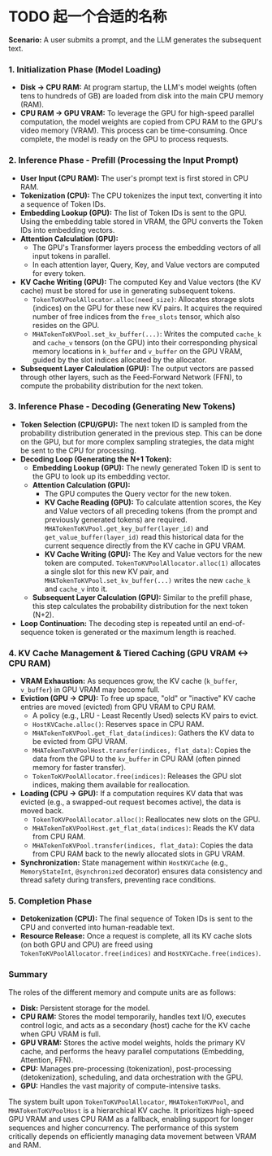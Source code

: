 # TODO 起一个合适的名称

**Scenario:** A user submits a prompt, and the LLM generates the subsequent text.

### 1. Initialization Phase (Model Loading)

* **Disk -> CPU RAM:** At program startup, the LLM's model weights (often tens to hundreds of GB) are loaded from disk into the main CPU memory (RAM).
* **CPU RAM -> GPU VRAM:** To leverage the GPU for high-speed parallel computation, the model weights are copied from CPU RAM to the GPU's video memory (VRAM). This process can be time-consuming. Once complete, the model is ready on the GPU to process requests.

### 2. Inference Phase - Prefill (Processing the Input Prompt)

* **User Input (CPU RAM):** The user's prompt text is first stored in CPU RAM.
* **Tokenization (CPU):** The CPU tokenizes the input text, converting it into a sequence of Token IDs.
* **Embedding Lookup (GPU):** The list of Token IDs is sent to the GPU. Using the embedding table stored in VRAM, the GPU converts the Token IDs into embedding vectors.
* **Attention Calculation (GPU):**
  * The GPU's Transformer layers process the embedding vectors of all input tokens in parallel.
  * In each attention layer, Query, Key, and Value vectors are computed for every token.
* **KV Cache Writing (GPU):** The computed Key and Value vectors (the KV cache) must be stored for use in generating subsequent tokens.
  * `TokenToKVPoolAllocator.alloc(need_size)`: Allocates storage slots (indices) on the GPU for these new KV pairs. It acquires the required number of free indices from the `free_slots` tensor, which also resides on the GPU.
  * `MHATokenToKVPool.set_kv_buffer(...)`: Writes the computed `cache_k` and `cache_v` tensors (on the GPU) into their corresponding physical memory locations in `k_buffer` and `v_buffer` on the GPU VRAM, guided by the slot indices allocated by the allocator.
* **Subsequent Layer Calculation (GPU):** The output vectors are passed through other layers, such as the Feed-Forward Network (FFN), to compute the probability distribution for the next token.

### 3. Inference Phase - Decoding (Generating New Tokens)

* **Token Selection (CPU/GPU):** The next token ID is sampled from the probability distribution generated in the previous step. This can be done on the GPU, but for more complex sampling strategies, the data might be sent to the CPU for processing.
* **Decoding Loop (Generating the N+1 Token):**
  * **Embedding Lookup (GPU):** The newly generated Token ID is sent to the GPU to look up its embedding vector.
  * **Attention Calculation (GPU):**
    * The GPU computes the Query vector for the new token.
    * **KV Cache Reading (GPU):** To calculate attention scores, the Key and Value vectors of all preceding tokens (from the prompt and previously generated tokens) are required. `MHATokenToKVPool.get_key_buffer(layer_id)` and `get_value_buffer(layer_id)` read this historical data for the current sequence directly from the KV cache in GPU VRAM.
    * **KV Cache Writing (GPU):** The Key and Value vectors for the new token are computed. `TokenToKVPoolAllocator.alloc(1)` allocates a single slot for this new KV pair, and `MHATokenToKVPool.set_kv_buffer(...)` writes the new `cache_k` and `cache_v` into it.
  * **Subsequent Layer Calculation (GPU):** Similar to the prefill phase, this step calculates the probability distribution for the next token (N+2).
* **Loop Continuation:** The decoding step is repeated until an end-of-sequence token is generated or the maximum length is reached.

### 4. KV Cache Management & Tiered Caching (GPU VRAM <-> CPU RAM)

* **VRAM Exhaustion:** As sequences grow, the KV cache (`k_buffer`, `v_buffer`) in GPU VRAM may become full.
* **Eviction (GPU -> CPU):** To free up space, "old" or "inactive" KV cache entries are moved (evicted) from GPU VRAM to CPU RAM.
  * A policy (e.g., LRU - Least Recently Used) selects KV pairs to evict.
  * `HostKVCache.alloc()`: Reserves space in CPU RAM.
  * `MHATokenToKVPool.get_flat_data(indices)`: Gathers the KV data to be evicted from GPU VRAM.
  * `MHATokenToKVPoolHost.transfer(indices, flat_data)`: Copies the data from the GPU to the `kv_buffer` in CPU RAM (often pinned memory for faster transfer).
  * `TokenToKVPoolAllocator.free(indices)`: Releases the GPU slot indices, making them available for reallocation.
* **Loading (CPU -> GPU):** If a computation requires KV data that was evicted (e.g., a swapped-out request becomes active), the data is moved back.
  * `TokenToKVPoolAllocator.alloc()`: Reallocates new slots on the GPU.
  * `MHATokenToKVPoolHost.get_flat_data(indices)`: Reads the KV data from CPU RAM.
  * `MHATokenToKVPool.transfer(indices, flat_data)`: Copies the data from CPU RAM back to the newly allocated slots in GPU VRAM.
* **Synchronization:** State management within `HostKVCache` (e.g., `MemoryStateInt`, `@synchronized` decorator) ensures data consistency and thread safety during transfers, preventing race conditions.

### 5. Completion Phase

* **Detokenization (CPU):** The final sequence of Token IDs is sent to the CPU and converted into human-readable text.
* **Resource Release:** Once a request is complete, all its KV cache slots (on both GPU and CPU) are freed using `TokenToKVPoolAllocator.free(indices)` and `HostKVCache.free(indices)`.

### Summary

The roles of the different memory and compute units are as follows:

* **Disk:** Persistent storage for the model.
* **CPU RAM:** Stores the model temporarily, handles text I/O, executes control logic, and acts as a secondary (host) cache for the KV cache when GPU VRAM is full.
* **GPU VRAM:** Stores the active model weights, holds the primary KV cache, and performs the heavy parallel computations (Embedding, Attention, FFN).
* **CPU:** Manages pre-processing (tokenization), post-processing (detokenization), scheduling, and data orchestration with the GPU.
* **GPU:** Handles the vast majority of compute-intensive tasks.

The system built upon `TokenToKVPoolAllocator`, `MHATokenToKVPool`, and `MHATokenToKVPoolHost` is a hierarchical KV cache. It prioritizes high-speed GPU VRAM and uses CPU RAM as a fallback, enabling support for longer sequences and higher concurrency. The performance of this system critically depends on efficiently managing data movement between VRAM and RAM.
